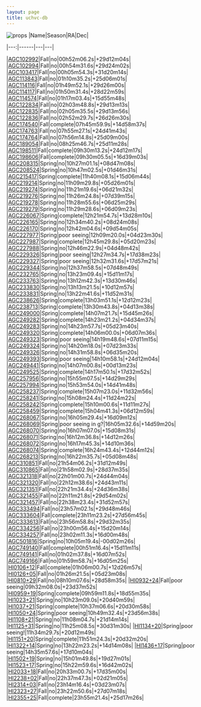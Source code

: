```yaml
---
layout: page
title: uchvc-db
--- 
```

![props](props.png)
|Name|Season|RA|Dec|

|---:|------|---|---|

|[AGC102992](agc102992)|Fall|no|00h52m06.2s|+29d12m04s|
|[AGC102994](agc102994)|Fall|no|00h54m31.6s|+29d24m02s|
|[AGC103417](agc103417)|Fall|no|00h05m54.3s|+31d20m14s|
|[AGC113843](agc113843)|Fall|no|01h10m35.2s|+25d06m01s|
|[AGC114116](agc114116)|Fall|no|01h49m52.1s|+29d26m00s|
|[AGC114117](agc114117)|Fall|no|01h50m31.4s|+28d22m59s|
|[AGC114574](agc114574)|Fall|no|01h17m03.4s|+15d55m48s|
|[AGC122834](agc122834)|Fall|no|02h03m48.8s|+29d13m13s|
|[AGC122835](agc122835)|Fall|no|02h05m35.5s|+29d13m56s|
|[AGC122836](agc122836)|Fall|no|02h52m29.7s|+26d26m30s|
|[AGC174540](agc174540)|Fall|complete|07h45m59.9s|+14d58m37s|
|[AGC174763](agc174763)|Fall|no|07h55m27.1s|+24d41m43s|
|[AGC174764](agc174764)|Fall|no|07h56m14.8s|+25d09m00s|
|[AGC189054](agc189054)|Fall|no|08h25m46.7s|+25d11m28s|
|[AGC198511](agc198511)|Fall|complete|09h30m13.2s|+24d12m17s|
|[AGC198606](agc198606)|Fall|complete|09h30m05.5s|+16d39m03s|
|[AGC208315](agc208315)|Spring|no|10h27m01.1s|+08d47m08s|
|[AGC208524](agc208524)|Spring|no|10h47m02.5s|+01d46m31s|
|[AGC215417](agc215417)|Spring|complete|11h40m08.1s|+15d06m44s|
|[AGC219214](agc219214)|Spring|no|11h09m29.8s|+05d26m01s|
|[AGC219274](agc219274)|Spring|no|11h21m19.6s|+06d21m32s|
|[AGC219276](agc219276)|Spring|no|11h26m24.8s|+07d39m15s|
|[AGC219278](agc219278)|Spring|no|11h28m55.6s|+06d25m29s|
|[AGC219279](agc219279)|Spring|no|11h29m28.6s|+06d09m23s|
|[AGC226067](agc226067)|Spring|complete|12h21m54.7s|+13d28m10s|
|[AGC226165](agc226165)|Spring|no|12h34m40.2s|+08d24m08s|
|[AGC226170](agc226170)|Spring|no|12h42m04.6s|+09d54m05s|
|[AGC227977](agc227977)|Spring|poor seeing|12h09m20.0s|+04d23m30s|
|[AGC227987](agc227987)|Spring|complete|12h45m29.8s|+05d20m23s|
|[AGC227988](agc227988)|Spring|no|12h46m22.9s|+04d48m42s|
|[AGC229326](agc229326)|Spring|poor seeing|12h27m34.7s|+17d38m23s|
|[AGC229327](agc229327)|Spring|poor seeing|12h32m31.6s|+17d57m21s|
|[AGC229344](agc229344)|Spring|no|12h37m58.5s|+07d48m49s|
|[AGC232765](agc232765)|Spring|no|13h23m09.4s|+15d11m17s|
|[AGC233763](agc233763)|Spring|no|13h12m42.3s|+13d30m46s|
|[AGC233830](agc233830)|Spring|no|13h13m21.5s|+10d12m57s|
|[AGC233831](agc233831)|Spring|no|13h22m41.6s|+11d52m31s|
|[AGC238626](agc238626)|Spring|complete|13h03m51.1s|+12d12m23s|
|[AGC238713](agc238713)|Spring|complete|13h30m43.8s|+04d13m38s|
|[AGC249000](agc249000)|Spring|complete|14h07m21.7s|+15d45m26s|
|[AGC249282](agc249282)|Spring|complete|14h23m21.2s|+04d34m37s|
|[AGC249283](agc249283)|Spring|no|14h23m57.7s|+05d23m40s|
|[AGC249320](agc249320)|Spring|complete|14h06m00.0s|+06d07m36s|
|[AGC249323](agc249323)|Spring|poor seeing|14h19m48.6s|+07d11m15s|
|[AGC249324](agc249324)|Spring|no|14h20m18.0s|+07d23m33s|
|[AGC249326](agc249326)|Spring|no|14h31m58.8s|+06d35m20s|
|[AGC249393](agc249393)|Spring|poor seeing|14h10m58.1s|+24d12m04s|
|[AGC249441](agc249441)|Spring|no|14h07m00.8s|+00d13m23s|
|[AGC249525](agc249525)|Spring|complete|14h17m50.1s|+17d32m52s|
|[AGC257956](agc257956)|Spring|no|15h55m07.5s|+14d29m29s|
|[AGC257994](agc257994)|Spring|no|15h53m54.0s|+14d41m48s|
|[AGC258237](agc258237)|Spring|complete|15h07m23.0s|+11d32m56s|
|[AGC258241](agc258241)|Spring|no|15h08m24.4s|+11d24m22s|
|[AGC258242](agc258242)|Spring|complete|15h10m00.6s|+11d11m27s|
|[AGC258459](agc258459)|Spring|complete|15h04m41.3s|+06d12m59s|
|[AGC268067](agc268067)|Spring|no|16h05m29.4s|+16d09m12s|
|[AGC268069](agc268069)|Spring|poor seeing in g?|16h05m32.6s|+14d59m20s|
|[AGC268070](agc268070)|Spring|no|16h07m07.0s|+15d08m31s|
|[AGC268071](agc268071)|Spring|no|16h12m36.8s|+14d12m26s|
|[AGC268072](agc268072)|Spring|no|16h17m45.3s|+14d10m36s|
|[AGC268074](agc268074)|Spring|complete|16h24m43.4s|+12d44m12s|
|[AGC268213](agc268213)|Spring|no|16h22m35.7s|+05d08m48s|
|[AGC310851](agc310851)|Fall|no|21h54m06.2s|+31d12m49s|
|[AGC310865](agc310865)|Fall|no|21h58m02.9s|+28d37m35s|
|[AGC321318](agc321318)|Fall|no|22h01m00.7s|+24d44m04s|
|[AGC321320](agc321320)|Fall|no|22h12m38.6s|+24d43m11s|
|[AGC321351](agc321351)|Fall|no|22h21m34.4s|+24d36m38s|
|[AGC321455](agc321455)|Fall|no|22h11m21.8s|+29d54m02s|
|[AGC321457](agc321457)|Fall|no|22h38m23.4s|+31d52m57s|
|[AGC333494](agc333494)|Fall|no|23h57m02.1s|+29d48m46s|
|[AGC333604](agc333604)|Fall|complete|23h11m23.2s|+27d56m45s|
|[AGC333613](agc333613)|Fall|no|23h56m58.8s|+29d32m35s|
|[AGC334256](agc334256)|Fall|no|23h00m56.4s|+15d20m14s|
|[AGC334257](agc334257)|Fall|no|23h02m11.3s|+16d00m48s|
|[AGC501816](agc501816)|Spring|no|10h05m19.4s|-00d02m26s|
|[AGC749140](agc749140)|Fall|complete|00h51m16.4s|+15d11m11s|
|[AGC749141](agc749141)|Fall|no|01h02m37.8s|+16d07m52s|
|[AGC749166](agc749166)|Fall|no|01h59m58.7s|+16d05m25s|
|[HI0106+12](hi0106+12)|Fall|complete|01h06m00.7s|+12d26m57s|
|[HI0126+05](hi0126+05)|Fall|no|01h26m21.5s|+05d23m08s|
|[HI0810+29](hi0810+29)|Fall|no|08h10m07.6s|+28d58m35s|
|[HI0932+24](hi0932+24)|Fall|poor seeing|09h32m08.0s|+23d37m52s|
|[HI0959+19](hi0959+19)|Spring|complete|09h59m11.8s|+18d55m35s|
|[HI1023+21](hi1023+21)|Spring|no|10h23m09.0s|+20d40m59s|
|[HI1037+21](hi1037+21)|Spring|complete|10h37m06.6s|+20d30m58s|
|[HI1050+24](hi1050+24)|Spring|poor seeing|10h49m32.4s|+23d56m38s|
|[HI1108+21](hi1108+21)|Spring|no|11h08m04.7s|+21d14m14s|
|[HI1125+31](hi1125+31)|Spring|no|11h25m08.5s|+30d31m30s|
|[HI1134+20](hi1134+20)|Spring|poor seeing!|11h34m29.7s|+20d12m49s|
|[HI1151+20](hi1151+20)|Spring|complete|11h51m24.3s|+20d32m20s|
|[HI1322+14](hi1322+14)|Spring|no|13h22m23.2s|+14d14m08s|
|[HI1436+17](hi1436+17)|Spring|poor seeing|14h35m57.6s|+17d10m04s|
|[HI1502+19](hi1502+19)|Spring|no|15h01m49.8s|+19d27m01s|
|[HI1523+17](hi1523+17)|Spring|no|15h22m59.6s|+16d42m02s|
|[HI2033+18](hi2033+18)|Fall|no|20h33m00.7s|+17d35m00s|
|[HI2238+02](hi2238+02)|Fall|no|22h37m47.3s|+02d21m05s|
|[HI2314+03](hi2314+03)|Fall|no|23h14m16.4s|+03d23m07s|
|[HI2323+27](hi2323+27)|Fall|no|23h22m50.6s|+27d07m18s|
|[HI2355+25](hi2355+25)|Fall|complete|23h55m21.4s|+25d17m26s|
